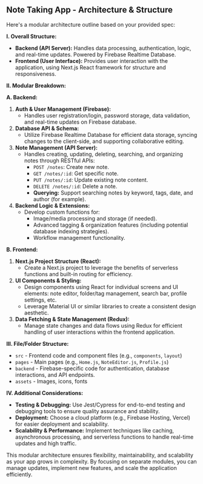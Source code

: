 ## Note Taking App - Architecture & Structure

Here's a modular architecture outline based on your provided spec:

**I. Overall Structure:**

* **Backend (API Server):**  Handles data processing, authentication, logic, and real-time updates. Powered by Firebase Realtime Database. 
* **Frontend (User Interface):** Provides user interaction with the application, using Next.js React framework for structure and responsiveness.

**II. Modular Breakdown:** 

**A. Backend:**

1. **Auth & User Management (Firebase):**
   * Handles user registration/login, password storage, data validation, and real-time updates on Firebase database.  
2. **Database API & Schema:**
   * Utilize Firebase Realtime Database for efficient data storage, syncing changes to the client-side, and supporting collaborative editing. 
3. **Note Management (API Server):**
   * Handles creating, updating, deleting, searching, and organizing notes through RESTful APIs: 
     * `POST /notes`: Create new note.
     * `GET /notes/:id`: Get specific note.
     * `PUT /notes/:id`: Update existing note content.
     * `DELETE /notes/:id`: Delete a note.  
     * **Querying:**  Support searching notes by keyword, tags, date, and author (for example). 
4. **Backend Logic & Extensions:**
   * Develop custom functions for:
      * Image/media processing and storage (if needed).
      * Advanced tagging & organization features (including potential database indexing strategies).
      * Workflow management functionality.  

**B. Frontend:**

1. **Next.js Project Structure (React):**
   *  Create a Next.js project to leverage the benefits of serverless functions and built-in routing for efficiency. 
2. **UI Components & Styling:**
    * Design components using React for individual screens and UI elements: note editor, folder/tag management, search bar, profile settings, etc. 
    * Leverage Material UI or similar libraries to create a consistent design aesthetic.  
3. **Data Fetching & State Management (Redux):** 
   * Manage state changes and data flows using Redux for efficient handling of user interactions within the frontend application.  


**III. File/Folder Structure:**

* `src` - Frontend code and component files (e.g., `components`, `layout`)
* `pages` - Main pages (e.g., `Home.js`, `NoteEditor.js`, `Profile.js`)
* `backend` - Firebase-specific code for authentication, database interactions, and API endpoints.  
* `assets` - Images, icons, fonts 

**IV. Additional Considerations:**

* **Testing & Debugging:**  Use Jest/Cypress for end-to-end testing and debugging tools to ensure quality assurance and stability.
* **Deployment:** Choose a cloud platform (e.g., Firebase Hosting, Vercel) for easier deployment and scalability.  
* **Scalability & Performance:** Implement techniques like caching, asynchronous processing, and serverless functions to handle real-time updates and high traffic. 



This modular architecture ensures flexibility, maintainability, and scalability as your app grows in complexity. By focusing on separate modules, you can manage updates, implement new features, and scale the application efficiently. 
